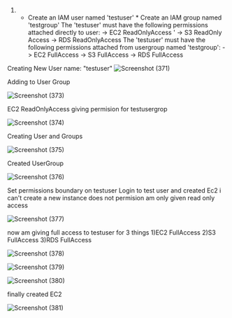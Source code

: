 1) * Create an IAM user named 'testuser' * Create an IAM group named 'testgroup' The 'testuser' must have the following permissions attached directly to user: -> EC2 ReadOnlyAccess ' -> S3 ReadOnly Access -> RDS ReadOnlyAccess The 'testuser' must have the following permissions attached from usergroup named 'testgroup': -> EC2 FullAccess -> S3 FullAccess -> RDS FullAccess



Creating New User name: "testuser"
![Screenshot (371)](https://user-images.githubusercontent.com/119240540/214099146-eb76b597-87ea-4ff4-9c7c-f18cf1949051.png)

Adding to User Group


![Screenshot (373)](https://user-images.githubusercontent.com/119240540/214100109-60ac0134-e521-4b74-9448-96bb360ebb0b.png)



EC2 ReadOnlyAccess giving permision for testusergrop


![Screenshot (374)](https://user-images.githubusercontent.com/119240540/214100162-0ff34202-0eca-4add-b5ba-abb832d7afc4.png)

Creating User and Groups



![Screenshot (375)](https://user-images.githubusercontent.com/119240540/214101237-82f0af3a-0b04-488e-944d-d893c134ee31.png)

Created UserGroup

![Screenshot (376)](https://user-images.githubusercontent.com/119240540/214101524-2c821e90-f708-4aad-adf1-604c65bb042b.png)


Set permissions boundary on testuser
Login to test user and created Ec2 i can't create a new instance does not permision am only given read only access

![Screenshot (377)](https://user-images.githubusercontent.com/119240540/214102665-66eeacd0-c8cf-42c3-9f8a-184cbe6ac4ef.png)

now am giving full access to testuser for 3 things
1)EC2 FullAccess
2)S3 FullAccess
3)RDS FullAccess

![Screenshot (378)](https://user-images.githubusercontent.com/119240540/214103757-5eb622b6-2e98-4b00-81ba-44a235770735.png)

![Screenshot (379)](https://user-images.githubusercontent.com/119240540/214103852-15610b70-e5bd-4267-888b-16ed065b0a29.png)


![Screenshot (380)](https://user-images.githubusercontent.com/119240540/214103927-b92ad74c-9faa-4e16-90ab-da75377d8b44.png)


finally created EC2

![Screenshot (381)](https://user-images.githubusercontent.com/119240540/214104106-bacb872d-e0d4-40d6-8413-a66947721fb1.png)

